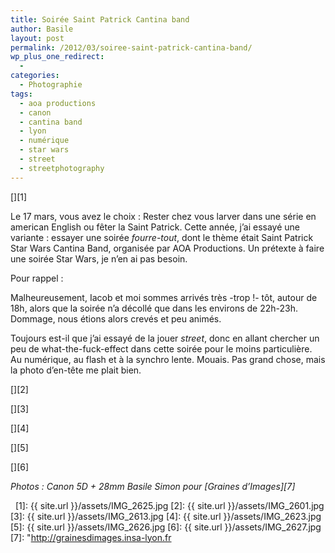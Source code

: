 ```yaml
---
title: Soirée Saint Patrick Cantina band
author: Basile
layout: post
permalink: /2012/03/soiree-saint-patrick-cantina-band/
wp_plus_one_redirect:
  -
categories:
  - Photographie
tags:
  - aoa productions
  - canon
  - cantina band
  - lyon
  - numérique
  - star wars
  - street
  - streetphotography
---
```

[<img class="aligncenter" src="{{ site.url }}/assets/IMG_2625.jpg" alt="" />][1]

Le 17 mars, vous avez le choix :
Rester chez vous larver dans une série en american English ou fêter la Saint Patrick. Cette année, j&#8217;ai essayé une variante : essayer une soirée *fourre-tout*, dont le thème était Saint Patrick Star Wars Cantina Band, organisée par AOA Productions.
Un prétexte à faire une soirée Star Wars, je n&#8217;en ai pas besoin.

Pour rappel :


Malheureusement, Iacob et moi sommes arrivés très -trop !- tôt, autour de 18h, alors que la soirée n&#8217;a décollé que dans les environs de 22h-23h. Dommage, nous étions alors crevés et peu animés.

Toujours est-il que j&#8217;ai essayé de la jouer *street*, donc en allant chercher un peu de what-the-fuck-effect dans cette soirée pour le moins particulière. Au numérique, au flash et à la synchro lente. Mouais. Pas grand chose, mais la photo d&#8217;en-tête me plait bien.

[<img class="aligncenter" src="{{ site.url }}/assets/IMG_2601.jpg" alt="" />][2]

[<img class="aligncenter" src="{{ site.url }}/assets/IMG_2613.jpg" alt="" />][3]

[<img class="aligncenter" src="{{ site.url }}/assets/IMG_2623.jpg" alt="" />][4]

[<img class="aligncenter" src="{{ site.url }}/assets/IMG_2626.jpg" alt="" />][5]

[<img class="aligncenter" src="{{ site.url }}/assets/IMG_2627.jpg" alt="" />][6]

*Photos : Canon 5D + 28mm
Basile Simon pour [Graines d&#8217;Images][7]*

<div class="wp_plus_one_button" style="margin: 0 8px 8px 0; float:left; ">
  <g:plusone count="false" href="http://blog.basilesimon.fr/2012/03/soiree-saint-patrick-cantina-band/" callback="wp_plus_one_handler"></g:plusone>
</div>

 [1]: {{ site.url }}/assets/IMG_2625.jpg
 [2]: {{ site.url }}/assets/IMG_2601.jpg
 [3]: {{ site.url }}/assets/IMG_2613.jpg
 [4]: {{ site.url }}/assets/IMG_2623.jpg
 [5]: {{ site.url }}/assets/IMG_2626.jpg
 [6]: {{ site.url }}/assets/IMG_2627.jpg
 [7]: "http://grainesdimages.insa-lyon.fr
